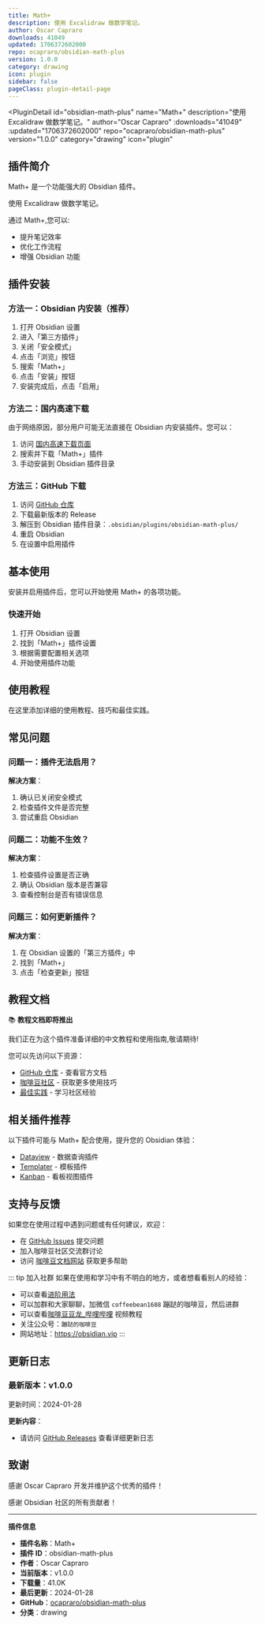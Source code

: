 ```yaml
---
title: Math+
description: 使用 Excalidraw 做数学笔记。
author: Oscar Capraro
downloads: 41049
updated: 1706372602000
repo: ocapraro/obsidian-math-plus
version: 1.0.0
category: drawing
icon: plugin
sidebar: false
pageClass: plugin-detail-page
---
```


<PluginDetail
  id="obsidian-math-plus"
  name="Math+"
  description="使用 Excalidraw 做数学笔记。"
  author="Oscar Capraro"
  :downloads="41049"
  :updated="1706372602000"
  repo="ocapraro/obsidian-math-plus"
  version="1.0.0"
  category="drawing"
  icon="plugin"
>

<!-- AUTO_GENERATED_START -->
## 插件简介

Math+ 是一个功能强大的 Obsidian 插件。

使用 Excalidraw 做数学笔记。

通过 Math+,您可以:

- 提升笔记效率
- 优化工作流程
- 增强 Obsidian 功能

<!-- AUTO_GENERATED_END -->

<!-- AUTO_GENERATED_START -->
## 插件安装

### 方法一：Obsidian 内安装（推荐）

1. 打开 Obsidian 设置
2. 进入「第三方插件」
3. 关闭「安全模式」
4. 点击「浏览」按钮
5. 搜索「Math+」
6. 点击「安装」按钮
7. 安装完成后，点击「启用」

### 方法二：国内高速下载

由于网络原因，部分用户可能无法直接在 Obsidian 内安装插件。您可以：

1. 访问 [国内高速下载页面](/zh/documentation/obsidian-plugins-download.html)
2. 搜索并下载「Math+」插件
3. 手动安装到 Obsidian 插件目录

### 方法三：GitHub 下载

1. 访问 [GitHub 仓库](https://github.com/ocapraro/obsidian-math-plus)
2. 下载最新版本的 Release
3. 解压到 Obsidian 插件目录：`.obsidian/plugins/obsidian-math-plus/`
4. 重启 Obsidian
5. 在设置中启用插件

## 基本使用

安装并启用插件后，您可以开始使用 Math+ 的各项功能。

### 快速开始

1. 打开 Obsidian 设置
2. 找到「Math+」插件设置
3. 根据需要配置相关选项
4. 开始使用插件功能

<!-- AUTO_GENERATED_END -->

<!-- CUSTOM_CONTENT_START:tutorial -->
## 使用教程

在这里添加详细的使用教程、技巧和最佳实践。

<!-- CUSTOM_CONTENT_END:tutorial -->

<!-- SHARED_CONTENT_START -->
## 常见问题

### 问题一：插件无法启用？

**解决方案**：
1. 确认已关闭安全模式
2. 检查插件文件是否完整
3. 尝试重启 Obsidian

### 问题二：功能不生效？

**解决方案**：
1. 检查插件设置是否正确
2. 确认 Obsidian 版本是否兼容
3. 查看控制台是否有错误信息

### 问题三：如何更新插件？

**解决方案**：
1. 在 Obsidian 设置的「第三方插件」中
2. 找到「Math+」
3. 点击「检查更新」按钮

## 教程文档

📚 **教程文档即将推出**

我们正在为这个插件准备详细的中文教程和使用指南,敬请期待!

您可以先访问以下资源：
- [GitHub 仓库](https://github.com/ocapraro/obsidian-math-plus) - 查看官方文档
- [咖啡豆社区](/zh/bases/) - 获取更多使用技巧
- [最佳实践](/zh/best-practices/) - 学习社区经验

## 相关插件推荐

以下插件可能与 Math+ 配合使用，提升您的 Obsidian 体验：

- [Dataview](/zh/plugins/dataview.html) - 数据查询插件
- [Templater](/zh/plugins/templater-obsidian.html) - 模板插件
- [Kanban](/zh/plugins/obsidian-kanban.html) - 看板视图插件

## 支持与反馈

如果您在使用过程中遇到问题或有任何建议，欢迎：

- 在 [GitHub Issues](https://github.com/ocapraro/obsidian-math-plus/issues) 提交问题
- 加入咖啡豆社区交流群讨论
- 访问 [咖啡豆文档网站](https://obsidian.vip) 获取更多帮助

::: tip 加入社群
如果在使用和学习中有不明白的地方，或者想看看别人的经验：
- 可以查看[进阶用法](/zh/advanced)
- 可以加群和大家聊聊，加微信 `coffeebean1688` 蹦跶的咖啡豆，然后进群
- 可以查看[咖啡豆豆龙_哔哩哔哩](https://space.bilibili.com/618777356) 视频教程
- 关注公众号：`蹦跶的咖啡豆`
- 网站地址：https://obsidian.vip
:::
<!-- SHARED_CONTENT_END -->

<!-- AUTO_GENERATED_START -->
## 更新日志

### 最新版本：v1.0.0

更新时间：2024-01-28

**更新内容**：
- 请访问 [GitHub Releases](https://github.com/ocapraro/obsidian-math-plus/releases) 查看详细更新日志

## 致谢

感谢 Oscar Capraro 开发并维护这个优秀的插件！

感谢 Obsidian 社区的所有贡献者！

---

**插件信息**
- **插件名称**：Math+
- **插件 ID**：obsidian-math-plus
- **作者**：Oscar Capraro
- **当前版本**：v1.0.0
- **下载量**：41.0K
- **最后更新**：2024-01-28
- **GitHub**：[ocapraro/obsidian-math-plus](https://github.com/ocapraro/obsidian-math-plus)
- **分类**：drawing
<!-- AUTO_GENERATED_END -->

</PluginDetail>

